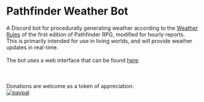 # Pathfinder Weather Bot
A Discord bot for procedurally generating weather according to the [Weather Rules](https://aonprd.com/Rules.aspx?Name=Weather&Category=Environment) of the first edition of Pathfinder RPG, modified for hourly reports.
\
This is primarily intended for use in living worlds, and will provide weather updates in real-time.
\
\
The bot uses a web interface that can be found [here](http://pathfinder-weather-bot.us-east-1.elasticbeanstalk.com/).
\
\
\
\
Donations are welcome as a token of appreciation:\
[![paypal](https://www.paypalobjects.com/en_US/NO/i/btn/btn_donateCC_LG.gif)](https://www.paypal.com/cgi-bin/webscr?cmd=_s-xclick&hosted_button_id=VAUMSQBBYEUBY)
